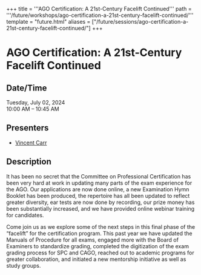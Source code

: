 +++
title = '''AGO Certification: A 21st-Century Facelift Continued'''
path = '''/future/workshops/ago-certification-a-21st-century-facelift-continued/'''
template = "future.html"
aliases = ["/future/sessions/ago-certification-a-21st-century-facelift-continued/"]
+++

<h1>AGO Certification: A 21st-Century Facelift Continued</h1>

<h2>Date/Time</h2>
<p>Tuesday, July 02, 2024<br>
10:00 AM – 10:45 AM</p>
<h2>Presenters</h2>
<ul>
<li><a href="/future/presenters/vincent-carr/">Vincent Carr</a></li>
</ul>
<h2>Description</h2>

It has been no secret that the Committee on Professional Certification has been very hard at work in updating many parts of the exam experience for the AGO. Our applications are now done online, a new Examination Hymn Booklet has been produced, the repertoire has all been updated to reflect greater diversity, ear tests are now done by recording, our prize money has been substantially increased, and we have provided online webinar training for candidates.

Come join us as we explore some of the next steps in this final phase of the “facelift” for the certification program. This past year we have updated the Manuals of Procedure for all exams, engaged more with the Board of Examiners to standardize grading, completed the digitization of the exam grading process for SPC and CAGO, reached out to academic programs for greater collaboration, and initiated a new mentorship initiative as well as study groups.


